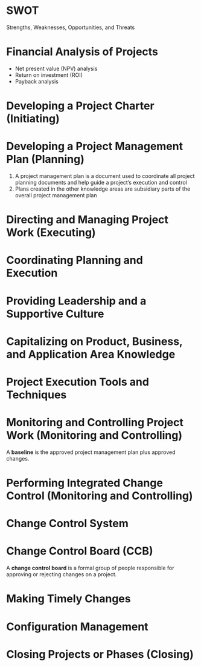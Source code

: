 # SWOT

Strengths, Weaknesses, Opportunities, and Threats

# Financial Analysis of Projects

- Net present value (NPV) analysis
- Return on investment (ROI)
- Payback analysis

# Developing a Project Charter (Initiating)

# Developing a Project Management Plan (Planning)

1. A project management plan is a document used to coordinate all project planning documents and help guide a project’s execution and control
2. Plans created in the other knowledge areas are subsidiary parts of the overall project management plan

# Directing and Managing Project Work (Executing)

# Coordinating Planning and Execution

# Providing Leadership and a Supportive Culture

# Capitalizing on Product, Business, and Application Area Knowledge

# Project Execution Tools and Techniques

# Monitoring and Controlling Project Work (Monitoring and Controlling)

A **baseline** is the approved project management plan plus approved changes.

# Performing Integrated Change Control (Monitoring and Controlling)

# Change Control System

# Change Control Board (CCB)

A **change control board** is a formal group of people responsible for approving or rejecting changes on a project.

# Making Timely Changes

# Configuration Management

# Closing Projects or Phases (Closing)